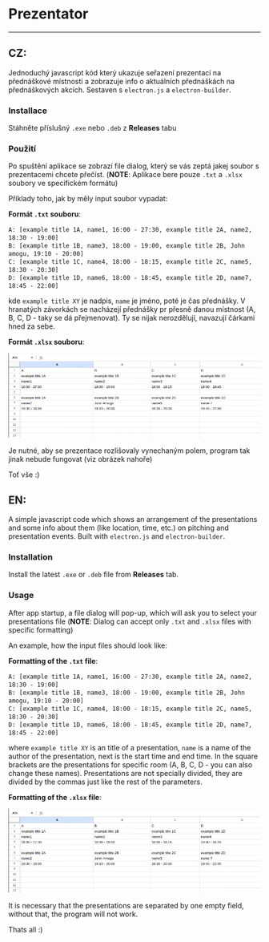 # Prezentator
---
## CZ:
Jednoduchý javascript kód který ukazuje seřazení prezentací na přednáškové místnosti a zobrazuje info o aktuálních přednáškách na přednáškových akcích.
Sestaven s `electron.js` a `electron-builder`.

### Installace
Stáhněte příslušný `.exe` nebo `.deb` z **Releases** tabu

### Použití
Po spuštění aplikace se zobrazí file dialog, který se vás zeptá jakej soubor s prezentacemi chcete přečíst. (**NOTE**: Aplikace bere pouze `.txt` a `.xlsx` soubory ve specifickém formátu)

Příklady toho, jak by měly input soubor vypadat:

**Formát `.txt` souboru**:

```
A: [example title 1A, name1, 16:00 - 27:30, example title 2A, name2, 18:30 - 19:00]
B: [example title 1B, name3, 18:00 - 19:00, example title 2B, John amogu, 19:10 - 20:00]
C: [example title 1C, name4, 18:00 - 18:15, example title 2C, name5, 18:30 - 20:30]
D: [example title 1D, name6, 18:00 - 18:45, example title 2D, name7, 18:45 - 22:00]
```
kde `example title XY` je nadpis, `name` je jméno, poté je čas přednášky. V hranatých závorkách se nacházejí přednášky pr přesně danou místnost (A, B, C, D - taky se dá přejmenovat). Ty se nijak nerozdělují, navazují čárkami hned za sebe.

**Formát `.xlsx` souboru**:

![.xlsx file format](/docs/doc_img1.png ".xlsx file format")

Je nutné, aby se prezentace rozlišovaly vynechaným polem, program tak jinak nebude fungovat (viz obrázek nahoře)

Toť vše :)

## EN:

A simple javascript code which shows an arrangement of the presentations and some info about them (like location, time, etc.) on pitching and presentation events.
Built with `electron.js` and `electron-builder`.

### Installation
Install the latest `.exe` or `.deb` file from **Releases** tab.

### Usage
After app startup, a file dialog will pop-up, which will ask you to select your presentations file (**NOTE**: Dialog can accept only `.txt` and `.xlsx` files with specific formatting)

An example, how the input files should look like:

**Formatting of the `.txt` file**:
```
A: [example title 1A, name1, 16:00 - 27:30, example title 2A, name2, 18:30 - 19:00]
B: [example title 1B, name3, 18:00 - 19:00, example title 2B, John amogu, 19:10 - 20:00]
C: [example title 1C, name4, 18:00 - 18:15, example title 2C, name5, 18:30 - 20:30]
D: [example title 1D, name6, 18:00 - 18:45, example title 2D, name7, 18:45 - 22:00]
```
where `example title XY` is an title of a presentation, `name` is a name of the author of the presentation, next is the start time and end time. In the square brackets are the presentations for specific room (A, B, C, D - you can also change these names). Presentations are not specially divided, they are divided by the commas just like the rest of the parameters.

**Formatting of the `.xlsx` file**:

![.xlsx file format](/docs/doc_img1.png ".xlsx file format")

It is necessary that the presentations are separated by one empty field, without that, the program will not work.

Thats all :)
